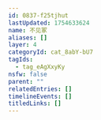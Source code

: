 ```yaml
---
id: 0837-f25tjhut
lastUpdated: 1754633624
name: 不见冢
aliases: []
layer: 4
categoryId: cat_8abY-bU7
tagIds:
  - tag_eAgXxyKy
nsfw: false
parent: ""
relatedEntries: []
timelineEvents: []
titledLinks: []
---
```


